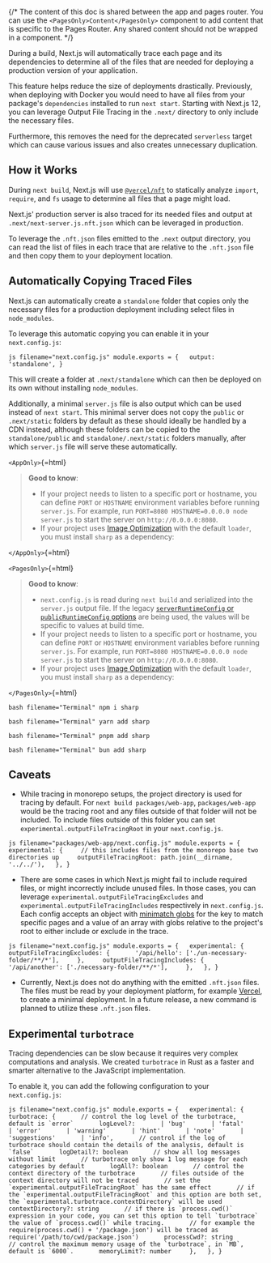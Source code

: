 {/\* The content of this doc is shared between the app and pages router.
You can use the `<PagesOnly>Content</PagesOnly>` component to add
content that is specific to the Pages Router. Any shared content should
not be wrapped in a component. \*/}

During a build, Next.js will automatically trace each page and its
dependencies to determine all of the files that are needed for deploying
a production version of your application.

This feature helps reduce the size of deployments drastically.
Previously, when deploying with Docker you would need to have all files
from your package's `dependencies` installed to run `next start`.
Starting with Next.js 12, you can leverage Output File Tracing in the
`.next/` directory to only include the necessary files.

Furthermore, this removes the need for the deprecated `serverless`
target which can cause various issues and also creates unnecessary
duplication.

## How it Works

During `next build`, Next.js will use
[`@vercel/nft`](https://github.com/vercel/nft) to statically analyze
`import`, `require`, and `fs` usage to determine all files that a page
might load.

Next.js' production server is also traced for its needed files and
output at `.next/next-server.js.nft.json` which can be leveraged in
production.

To leverage the `.nft.json` files emitted to the `.next` output
directory, you can read the list of files in each trace that are
relative to the `.nft.json` file and then copy them to your deployment
location.

## Automatically Copying Traced Files

Next.js can automatically create a `standalone` folder that copies only
the necessary files for a production deployment including select files
in `node_modules`.

To leverage this automatic copying you can enable it in your
`next.config.js`:

`js filename="next.config.js" module.exports = {   output: 'standalone', }`

This will create a folder at `.next/standalone` which can then be
deployed on its own without installing `node_modules`.

Additionally, a minimal `server.js` file is also output which can be
used instead of `next start`. This minimal server does not copy the
`public` or `.next/static` folders by default as these should ideally be
handled by a CDN instead, although these folders can be copied to the
`standalone/public` and `standalone/.next/static` folders manually,
after which `server.js` file will serve these automatically.

`<AppOnly>`{=html}

> **Good to know**:
>
> -   If your project needs to listen to a specific port or hostname,
>     you can define `PORT` or `HOSTNAME` environment variables before
>     running `server.js`. For example, run
>     `PORT=8080 HOSTNAME=0.0.0.0 node server.js` to start the server on
>     `http://0.0.0.0:8080`.
> -   If your project uses [Image
>     Optimization](/docs/app/building-your-application/optimizing/images)
>     with the default `loader`, you must install `sharp` as a
>     dependency:

`</AppOnly>`{=html}

`<PagesOnly>`{=html}

> **Good to know**:
>
> -   `next.config.js` is read during `next build` and serialized into
>     the `server.js` output file. If the legacy [`serverRuntimeConfig`
>     or `publicRuntimeConfig`
>     options](/docs/pages/api-reference/next-config-js/runtime-configuration)
>     are being used, the values will be specific to values at build
>     time.
> -   If your project needs to listen to a specific port or hostname,
>     you can define `PORT` or `HOSTNAME` environment variables before
>     running `server.js`. For example, run
>     `PORT=8080 HOSTNAME=0.0.0.0 node server.js` to start the server on
>     `http://0.0.0.0:8080`.
> -   If your project uses [Image
>     Optimization](/docs/pages/building-your-application/optimizing/images)
>     with the default `loader`, you must install `sharp` as a
>     dependency:

`</PagesOnly>`{=html}

`bash filename="Terminal" npm i sharp`

`bash filename="Terminal" yarn add sharp`

`bash filename="Terminal" pnpm add sharp`

`bash filename="Terminal" bun add sharp`

## Caveats

-   While tracing in monorepo setups, the project directory is used for
    tracing by default. For `next build packages/web-app`,
    `packages/web-app` would be the tracing root and any files outside
    of that folder will not be included. To include files outside of
    this folder you can set `experimental.outputFileTracingRoot` in your
    `next.config.js`.

`js filename="packages/web-app/next.config.js" module.exports = {   experimental: {     // this includes files from the monorepo base two directories up     outputFileTracingRoot: path.join(__dirname, '../../'),   }, }`

-   There are some cases in which Next.js might fail to include required
    files, or might incorrectly include unused files. In those cases,
    you can leverage `experimental.outputFileTracingExcludes` and
    `experimental.outputFileTracingIncludes` respectively in
    `next.config.js`. Each config accepts an object with [minimatch
    globs](https://www.npmjs.com/package/minimatch) for the key to match
    specific pages and a value of an array with globs relative to the
    project's root to either include or exclude in the trace.

`js filename="next.config.js" module.exports = {   experimental: {     outputFileTracingExcludes: {       '/api/hello': ['./un-necessary-folder/**/*'],     },     outputFileTracingIncludes: {       '/api/another': ['./necessary-folder/**/*'],     },   }, }`

-   Currently, Next.js does not do anything with the emitted `.nft.json`
    files. The files must be read by your deployment platform, for
    example [Vercel](https://vercel.com), to create a minimal
    deployment. In a future release, a new command is planned to utilize
    these `.nft.json` files.

## Experimental `turbotrace`

Tracing dependencies can be slow because it requires very complex
computations and analysis. We created `turbotrace` in Rust as a faster
and smarter alternative to the JavaScript implementation.

To enable it, you can add the following configuration to your
`next.config.js`:

`` js filename="next.config.js" module.exports = {   experimental: {     turbotrace: {       // control the log level of the turbotrace, default is `error`       logLevel?:       | 'bug'       | 'fatal'       | 'error'       | 'warning'       | 'hint'       | 'note'       | 'suggestions'       | 'info',       // control if the log of turbotrace should contain the details of the analysis, default is `false`       logDetail?: boolean       // show all log messages without limit       // turbotrace only show 1 log message for each categories by default       logAll?: boolean       // control the context directory of the turbotrace       // files outside of the context directory will not be traced       // set the `experimental.outputFileTracingRoot` has the same effect       // if the `experimental.outputFileTracingRoot` and this option are both set, the `experimental.turbotrace.contextDirectory` will be used       contextDirectory?: string       // if there is `process.cwd()` expression in your code, you can set this option to tell `turbotrace` the value of `process.cwd()` while tracing.       // for example the require(process.cwd() + '/package.json') will be traced as require('/path/to/cwd/package.json')       processCwd?: string       // control the maximum memory usage of the `turbotrace`, in `MB`, default is `6000`.       memoryLimit?: number     },   }, } ``
